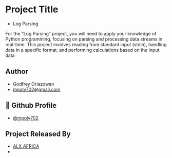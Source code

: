 
# Project Title
- Log Parsing

For the “Log Parsing” project, you will need to apply your knowledge of Python programming, focusing on parsing and processing data streams in real-time. This project involves reading from standard input (stdin), handling data in a specific format, and performing calculations based on the input data



## Author

- Godfrey Oriazowan 
- mpoly702@gmail.com


## 🔗 Github Profile
- [@mpoly702](https://github.com/mpoly702)


## Project Released By

- [ALX AFRICA](https://www.alxafrica.com/)
- 
